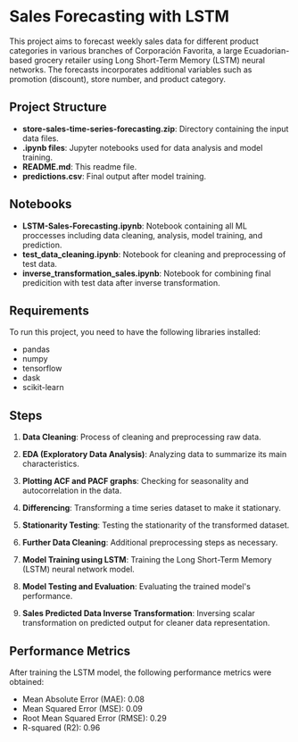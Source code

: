 # Sales Forecasting with LSTM

This project aims to forecast weekly sales data for different product categories in various branches of Corporación Favorita, a large Ecuadorian-based grocery retailer using Long Short-Term Memory (LSTM) neural networks. The forecasts incorporates additional variables such as promotion (discount), store number, and product category.

## Project Structure

- **store-sales-time-series-forecasting.zip**: Directory containing the input data files.
- **.ipynb files**: Jupyter notebooks used for data analysis and model training.
- **README.md**: This readme file.
- **predictions.csv**: Final output after model training.

## Notebooks

- **LSTM-Sales-Forecasting.ipynb**: Notebook containing all ML proccesses including data cleaning, analysis, model training, and prediction.
- **test_data_cleaning.ipynb**: Notebook for cleaning and preprocessing of test data.
- **inverse_transformation_sales.ipynb**: Notebook for combining final predicition with test data after inverse transformation.

## Requirements

To run this project, you need to have the following libraries installed:

- pandas 
- numpy
- tensorflow
- dask
- scikit-learn

## Steps

1. **Data Cleaning**: Process of cleaning and preprocessing raw data.
   
2. **EDA (Exploratory Data Analysis)**: Analyzing data to summarize its main characteristics.

3. **Plotting ACF and PACF graphs**: Checking for seasonality and autocorrelation in the data.

4. **Differencing**: Transforming a time series dataset to make it stationary.

5. **Stationarity Testing**: Testing the stationarity of the transformed dataset.

6. **Further Data Cleaning**: Additional preprocessing steps as necessary.

7. **Model Training using LSTM**: Training the Long Short-Term Memory (LSTM) neural network model.

8. **Model Testing and Evaluation**: Evaluating the trained model's performance.

9. **Sales Predicted Data Inverse Transformation**: Inversing scalar transformation on predicted output for cleaner data representation.

## Performance Metrics

After training the LSTM model, the following performance metrics were obtained:

- Mean Absolute Error (MAE): 0.08
- Mean Squared Error (MSE): 0.09
- Root Mean Squared Error (RMSE): 0.29
- R-squared (R2): 0.96


